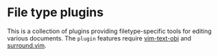# File type plugins
This is a collection of plugins providing filetype-specific tools
for editing various documents. The `plugin` features require
[vim-text-obj]() and [surround.vim]().
